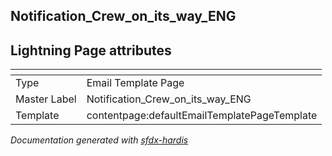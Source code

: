 ## Notification_Crew_on_its_way_ENG

## Lightning Page attributes

|<!-- -->|<!-- -->|
|:---|:---|
|Type| Email Template Page|
|Master Label|Notification_Crew_on_its_way_ENG|
|Template|contentpage:defaultEmailTemplatePageTemplate|




<!-- Page description -->


_Documentation generated with [sfdx-hardis](https://sfdx-hardis.cloudity.com)_
